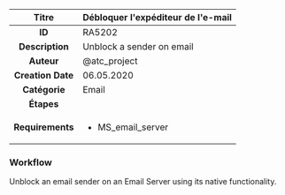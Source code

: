 | Titre                       | Débloquer l'expéditeur de l'e-mail         |
|:---------------------------:|:--------------------|
| **ID**                      | RA5202            |
| **Description**             | Unblock a sender on email   |
| **Auteur**                  | @atc_project        |
| **Creation Date**           | 06.05.2020 |
| **Catégorie**                | Email      |
| **Étapes**                   || 
| **Requirements** |<ul><li>MS_email_server</li></ul>|

### Workflow

Unblock an email sender on an Email Server using its native functionality.  
